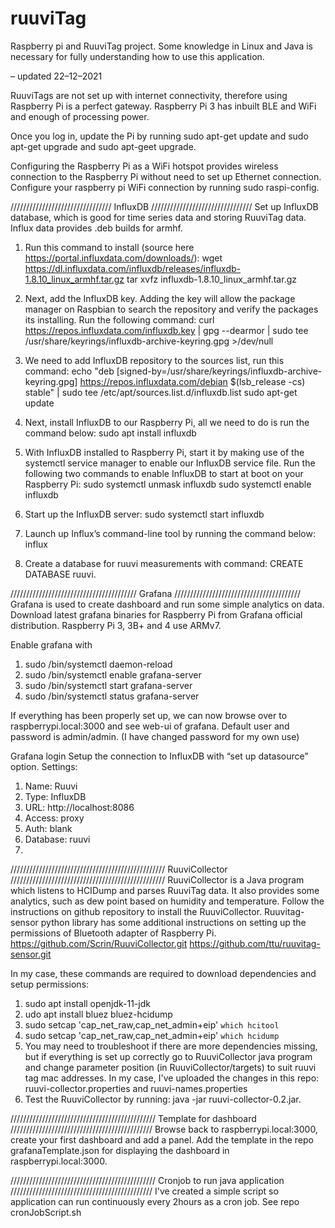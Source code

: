 # ruuviTag
Raspberry pi and RuuviTag project. Some knowledge in Linux and Java is necessary for fully understanding how to use this application.

– updated 22–12–2021

RuuviTags are not set up with internet connectivity, therefore using Raspberry Pi is a perfect gateway. Raspberry Pi 3 has inbuilt BLE and WiFi and enough of processing power.

Once you log in, update the Pi by running sudo apt-get update and sudo apt-get upgrade and sudo apt-geet upgrade.

Configuring the Raspberry Pi as a WiFi hotspot provides wireless connection to the Raspberry Pi without need to set up Ethernet connection. Configure your raspberry pi WiFi connection by running sudo raspi-config.

////////////////////////////////
InfluxDB
////////////////////////////////
Set up InfluxDB database, which is good for time series data and storing RuuviTag data. Influx data provides .deb builds for armhf. 

1. Run this command to install (source here https://portal.influxdata.com/downloads/):
wget https://dl.influxdata.com/influxdb/releases/influxdb-1.8.10_linux_armhf.tar.gz
tar xvfz influxdb-1.8.10_linux_armhf.tar.gz

2. Next, add the InfluxDB key. Adding the key will allow the package manager on Raspbian to search the repository and verify the packages its installing. Run the following command: curl https://repos.influxdata.com/influxdb.key | gpg --dearmor | sudo tee /usr/share/keyrings/influxdb-archive-keyring.gpg >/dev/null

3. We need to add InfluxDB repository to the sources list, run this command:
echo "deb [signed-by=/usr/share/keyrings/influxdb-archive-keyring.gpg] https://repos.influxdata.com/debian $(lsb_release -cs) stable" | sudo tee /etc/apt/sources.list.d/influxdb.list
sudo apt-get update

4. Next, install InfluxDB to our Raspberry Pi, all we need to do is run the command below:
sudo apt install influxdb

5. With InfluxDB installed to Raspberry Pi, start it by making use of the systemctl service manager to enable our InfluxDB service file.
Run the following two commands to enable InfluxDB to start at boot on your Raspberry Pi:
sudo systemctl unmask influxdb
sudo systemctl enable influxdb

6. Start up the InfluxDB server: 
sudo systemctl start influxdb

7. Launch up Influx’s command-line tool by running the command below:
influx

9.  Create a database for ruuvi measurements with command: CREATE DATABASE ruuvi.

////////////////////////////////////////
Grafana
////////////////////////////////////////
Grafana is used to create dashboard and run some simple analytics on data. Download latest grafana binaries for Raspberry Pi from Grafana official distribution. Raspberry Pi 3, 3B+ and 4 use ARMv7.

Enable grafana with

1. sudo /bin/systemctl daemon-reload
2. sudo /bin/systemctl enable grafana-server
3. sudo /bin/systemctl start grafana-server
4. sudo /bin/systemctl status grafana-server

If everything has been properly set up, we can now browse over to raspberrypi.local:3000 and see web-ui of grafana. Default user and password is admin/admin. (I have changed password for my own use)

Grafana login
Setup the connection to InfluxDB with “set up datasource” option. Settings:

1. Name: Ruuvi
2. Type: InfluxDB 
3. URL: http://localhost:8086
4. Access: proxy
5. Auth: blank
6. Database: ruuvi
7. 
/////////////////////////////////////////////////
RuuviCollector
/////////////////////////////////////////////////
RuuviCollector is a Java program which listens to HCIDump and parses RuuviTag data. It also provides some analytics, such as dew point based on humidity and temperature. Follow the instructions on github repository to install the RuuviCollector. Ruuvitag-sensor python library has some additional instructions on setting up the permissions of Bluetooth adapter of Raspberry Pi.
https://github.com/Scrin/RuuviCollector.git
https://github.com/ttu/ruuvitag-sensor.git

In my case, these commands are required to download dependencies and setup permissions:

1. sudo apt install openjdk-11-jdk
2. udo apt install bluez bluez-hcidump
3. sudo setcap 'cap_net_raw,cap_net_admin+eip' `which hcitool`
4. sudo setcap 'cap_net_raw,cap_net_admin+eip' `which hcidump`
5. You may need to troubleshoot if there are more dependencies missing, but if everything is set up correctly go to RuuviCollector java program and change parameter position (in RuuviCollector/targets) to suit ruuvi tag mac addresses. In my case, I've uploaded the changes in this repo: ruuvi-collector.properties and ruuvi-names.properties
6. Test the RuuviCollector by running: java -jar ruuvi-collector-0.2.jar. 

//////////////////////////////////////////////
Template for dashboard
/////////////////////////////////////////////
Browse back to raspberrypi.local:3000, create your first dashboard and add a panel. 
Add the template in the repo grafanaTemplate.json for displaying the dashboard in raspberrypi.local:3000.

//////////////////////////////////////////////
Cronjob to run java application
/////////////////////////////////////////////
I've created a simple script so application can run continuously every 2hours as a cron job. See repo cronJobScript.sh
